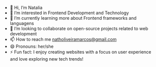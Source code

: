 - 👋 Hi, I’m Natalia 
- 👀 I’m interested in Frontend Development and Technology
- 🌱 I’m currently learning more about Frontend frameworks and languagens 
- 💞️ I’m looking to collaborate on open-source projects related to web development
- 📫 How to reach me natholiveiramarcos@gmail.com
- 😄 Pronouns: her/she 
- ⚡ Fun fact: I enjoy creating websites with a focus on user experience and love exploring new tech trends!

<!---
Natalia-Marcos/Natalia-Marcos is a ✨ special ✨ repository because its `README.md` (this file) appears on your GitHub profile.
You can click the Preview link to take a look at your changes.
--->
